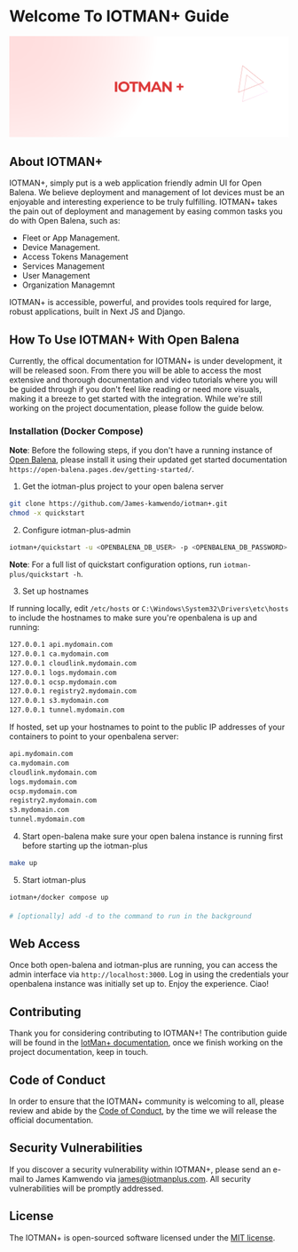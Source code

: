# Welcome To IOTMAN+ Guide

![iotman-banner](IOTMAN+.png)

<!-- <p align="center">
  <a href="https://packagist.org/packages/James-kamwendo/framework"><img src="https://img.shields.io/packagist/l/James-kamwendo/framework" alt="License"></a>
</p> -->

## About IOTMAN+

IOTMAN+, simply put is a web application friendly admin UI for Open Balena. We believe deployment and management of Iot devices must be an enjoyable and interesting experience to be truly fulfilling. IOTMAN+ takes the pain out of deployment and management by easing common tasks you do with Open Balena, such as:

- Fleet or App Management.
- Device Management.
- Access Tokens Management
- Services Management
- User Management
- Organization Managemnt

IOTMAN+ is accessible, powerful, and provides tools required for large, robust applications, built in Next JS and Django.

## How To Use IOTMAN+ With Open Balena

Currently, the offical documentation for IOTMAN+ is under development, it will be released soon. From there you will be able to access the most extensive and thorough documentation and video tutorials where you will be guided through if you don't feel like reading or need more visuals, making it a breeze to get started with the integration. While we're still working on the project documentation, please follow the guide below.

### Installation (Docker Compose)

**Note**: Before the following steps, if you don't have a running instance of [Open Balena](https://open-balena.pages.dev/getting-started), please install it using their updated get started documentation `https://open-balena.pages.dev/getting-started/`.

1. Get the iotman-plus project to your open balena server

```sh
git clone https://github.com/James-kamwendo/iotman+.git
chmod -x quickstart
```

2. Configure iotman-plus-admin

```sh
iotman+/quickstart -u <OPENBALENA_DB_USER> -p <OPENBALENA_DB_PASSWORD> -d <DOMAIN> -P [OPENBALENA_DB_PORT] -i [PROTOCOL]
```

**Note**: For a full list of quickstart configuration options, run `iotman-plus/quickstart -h`.

3. Set up hostnames

If running locally, edit `/etc/hosts` or `C:\Windows\System32\Drivers\etc\hosts` to include the hostnames to make sure you're openbalena is up and running:

```sh
127.0.0.1 api.mydomain.com
127.0.0.1 ca.mydomain.com
127.0.0.1 cloudlink.mydomain.com
127.0.0.1 logs.mydomain.com
127.0.0.1 ocsp.mydomain.com
127.0.0.1 registry2.mydomain.com
127.0.0.1 s3.mydomain.com
127.0.0.1 tunnel.mydomain.com
```

If hosted, set up your hostnames to point to the public IP addresses of your containers to point to your openbalena server:

```sh
api.mydomain.com
ca.mydomain.com
cloudlink.mydomain.com
logs.mydomain.com
ocsp.mydomain.com
registry2.mydomain.com
s3.mydomain.com
tunnel.mydomain.com
```

4. Start open-balena
make sure your open balena instance is running first before starting up the iotman-plus

```sh
make up
```

5. Start iotman-plus

```sh
iotman+/docker compose up

# [optionally] add -d to the command to run in the background
```

## Web Access

Once both open-balena and iotman-plus are running, you can access the admin interface via `http://localhost:3000`.  Log in using the credentials your openbalena instance was initially set up to. Enjoy the experience. Ciao!

## Contributing

Thank you for considering contributing to IOTMAN+! The contribution guide will be found in the [IotMan+ documentation](https://iotman+.com/docs/contributions), once we finish working on the project documentation, keep in touch.

## Code of Conduct

In order to ensure that the IOTMAN+ community is welcoming to all, please review and abide by the [Code of Conduct](https://iotman+.com/docs/contributions#code-of-conduct), by the time we will release the official documentation.

## Security Vulnerabilities

If you discover a security vulnerability within IOTMAN+, please send an e-mail to James Kamwendo via [james@iotmanplus.com](mailto:james@iotmanplus.com). All security vulnerabilities will be promptly addressed.

## License

The IOTMAN+ is open-sourced software licensed under the [MIT license](https://opensource.org/licenses/MIT).
